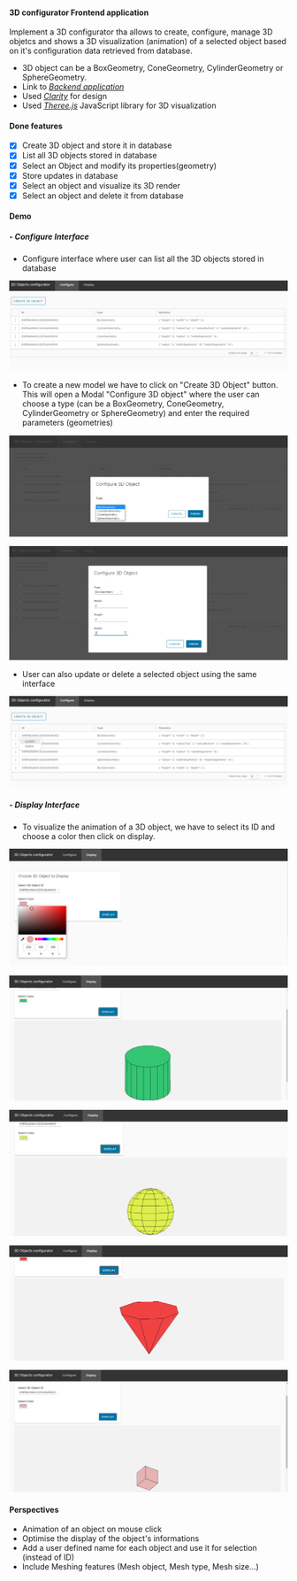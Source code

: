 ####  3D configurator Frontend application

Implement a 3D configurator tha allows to create, configure, manage 3D objetcs and shows a 3D visualization (animation) of a selected object based on it's configuration data retrieved from database.
- 3D object can be a BoxGeometry, ConeGeometry, CylinderGeometry or SphereGeometry.
- Link to [*Backend application*](https://github.com/SanaaO/Backend)
-  Used [*Clarity*](https://clarity.design/get-started/) for design
-  Used [*Theree.js*](https://clarity.design/get-started/) JavaScript library for 3D visualization

####  Done features

- [x] Create 3D object and store it in database
- [x] List all 3D objects stored in database
- [x] Select an Object and modify its properties(geometry)
- [x] Store updates in database
- [x] Select an object and visualize its 3D render
- [x] Select an object and delete it from database

#### Demo

#####  - Configure Interface

- Configure interface where user can list all the 3D objects stored in database

![alt text](https://github.com/SanaaO/Frontend/blob/Initilize_project/src/assets/images/ListOfObjects.PNG?raw=true)

- To create a new model we have to click on "Create 3D Object" button. This will open a Modal "Configure 3D object" where the user can choose a type (can be a BoxGeometry, ConeGeometry, CylinderGeometry or SphereGeometry) and enter the required parameters (geometries)

![alt text](https://github.com/SanaaO/Frontend/blob/Initilize_project/src/assets/images/addType.png?raw=true)

![alt text](https://github.com/SanaaO/Frontend/blob/Initilize_project/src/assets/images/add.PNG?raw=true)

- User can  also  update or delete a selected object using the same interface

![alt text](https://github.com/SanaaO/Frontend/blob/Initilize_project/src/assets/images/update_delete.PNG?raw=true)

##### - Display Interface

- To visualize the animation of a 3D object, we have to select its ID and choose a color then click on display.

![alt text](https://github.com/SanaaO/Frontend/blob/Initilize_project/src/assets/images/display.png?raw=true)

![alt text](https://github.com/SanaaO/Frontend/blob/Initilize_project/src/assets/images/cylinder.png?raw=true)

![alt text](https://github.com/SanaaO/Frontend/blob/Initilize_project/src/assets/images/sphere.png?raw=true)

![alt text](https://github.com/SanaaO/Frontend/blob/Initilize_project/src/assets/images/cone.png?raw=true)

![alt text](https://github.com/SanaaO/Frontend/blob/Initilize_project/src/assets/images/box.png?raw=true)

#### Perspectives 
- Animation of an object on mouse click
- Optimise the display of the object's informations
- Add a user defined name for each object and use it for selection (instead of ID)
- Include Meshing features (Mesh object, Mesh type, Mesh size...)